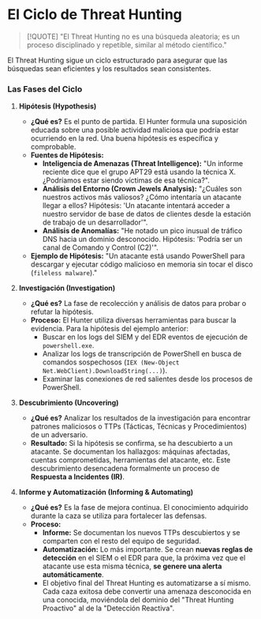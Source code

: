 # El Ciclo de Threat Hunting

> [!QUOTE] "El Threat Hunting no es una búsqueda aleatoria; es un proceso disciplinado y repetible, similar al método científico."

El Threat Hunting sigue un ciclo estructurado para asegurar que las búsquedas sean eficientes y los resultados sean consistentes.

### Las Fases del Ciclo

1.  **Hipótesis (Hypothesis)**
    -   **¿Qué es?** Es el punto de partida. El Hunter formula una suposición educada sobre una posible actividad maliciosa que podría estar ocurriendo en la red. Una buena hipótesis es específica y comprobable.
    -   **Fuentes de Hipótesis:**
        -   **Inteligencia de Amenazas (Threat Intelligence):** "Un informe reciente dice que el grupo APT29 está usando la técnica X. ¿Podríamos estar siendo víctimas de esa técnica?".
        -   **Análisis del Entorno (Crown Jewels Analysis):** "¿Cuáles son nuestros activos más valiosos? ¿Cómo intentaría un atacante llegar a ellos? Hipótesis: 'Un atacante intentará acceder a nuestro servidor de base de datos de clientes desde la estación de trabajo de un desarrollador'".
        -   **Análisis de Anomalías:** "He notado un pico inusual de tráfico DNS hacia un dominio desconocido. Hipótesis: 'Podría ser un canal de Comando y Control (C2)'".
    -   **Ejemplo de Hipótesis:** "Un atacante está usando PowerShell para descargar y ejecutar código malicioso en memoria sin tocar el disco (`fileless malware`)."

2.  **Investigación (Investigation)**
    -   **¿Qué es?** La fase de recolección y análisis de datos para probar o refutar la hipótesis.
    -   **Proceso:** El Hunter utiliza diversas herramientas para buscar la evidencia. Para la hipótesis del ejemplo anterior:
        -   Buscar en los logs del SIEM y del EDR eventos de ejecución de `powershell.exe`.
        -   Analizar los logs de transcripción de PowerShell en busca de comandos sospechosos (`IEX (New-Object Net.WebClient).DownloadString(...)`).
        -   Examinar las conexiones de red salientes desde los procesos de PowerShell.

3.  **Descubrimiento (Uncovering)**
    -   **¿Qué es?** Analizar los resultados de la investigación para encontrar patrones maliciosos o TTPs (Tácticas, Técnicas y Procedimientos) de un adversario.
    -   **Resultado:** Si la hipótesis se confirma, se ha descubierto a un atacante. Se documentan los hallazgos: máquinas afectadas, cuentas comprometidas, herramientas del atacante, etc. Este descubrimiento desencadena formalmente un proceso de **Respuesta a Incidentes (IR)**.

4.  **Informe y Automatización (Informing & Automating)**
    -   **¿Qué es?** Es la fase de mejora continua. El conocimiento adquirido durante la caza se utiliza para fortalecer las defensas.
    -   **Proceso:**
        -   **Informe:** Se documentan los nuevos TTPs descubiertos y se comparten con el resto del equipo de seguridad.
        -   **Automatización:** Lo más importante. Se crean **nuevas reglas de detección** en el SIEM o el EDR para que, la próxima vez que el atacante use esta misma técnica, **se genere una alerta automáticamente**.
        -   El objetivo final del Threat Hunting es automatizarse a sí mismo. Cada caza exitosa debe convertir una amenaza desconocida en una conocida, moviéndola del dominio del "Threat Hunting Proactivo" al de la "Detección Reactiva".